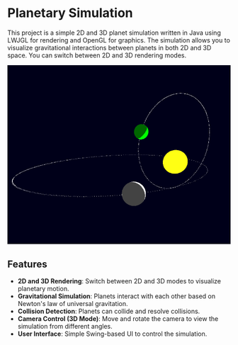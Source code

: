# Planetary Simulation
This project is a simple 2D and 3D planet simulation written in Java using LWJGL for rendering and OpenGL for graphics. The simulation allows you to visualize gravitational interactions between planets in both 2D and 3D space. You can switch between 2D and 3D rendering modes.

![alt text](image.png)

## Features

- **2D and 3D Rendering**: Switch between 2D and 3D modes to visualize planetary motion.
- **Gravitational Simulation**: Planets interact with each other based on Newton's law of universal gravitation.
- **Collision Detection**: Planets can collide and resolve collisions.
- **Camera Control (3D Mode)**: Move and rotate the camera to view the simulation from different angles.
- **User Interface**: Simple Swing-based UI to control the simulation.
